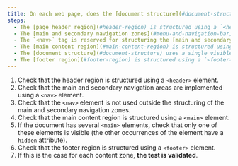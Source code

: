 ```yaml
---
title: On each web page, does the [document structure](#document-structure) meet these conditions (excluding special cases)?
steps:
  - The [page header region](#header-region) is structured using a `<header>` tag.
  - The [main and secondary navigation zones](#menu-and-navigation-bar) are implemented using a `<nav>` tag.
  - The `<nav>` tag is reserved for structuring the [main and secondary navigation zones](#menu-and-navigation-bar).
  - The [main content region](#main-content-region) is structured using a `<main>` tag.
  - The [document structure](#document-structure) uses a single visible `<main>` tag.
  - The [footer region](#footer-region) is structured using a `<footer>` tag.
---
```


1. Check that the header region is structured using a `<header>` element.
2. Check that the main and secondary navigation areas are implemented using a `<nav>` element.
3. Check that the `<nav>` element is not used outside the structuring of the main and secondary navigation zones.
4. Check that the main content region is structured using a `<main>` element.
5. If the document has several `<main>` elements, check that only one of these elements is visible (the other occurrences of the element have a `hidden` attribute).
6. Check that the footer region is structured using a `<footer>` element.
7. If this is the case for each content zone, **the test is validated**.
